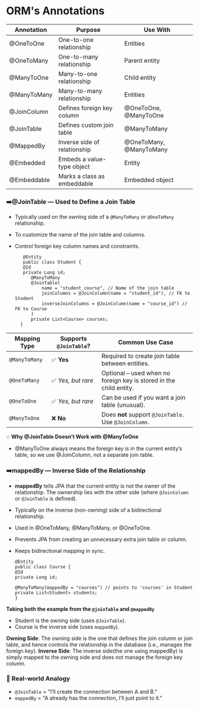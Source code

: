 # ORM's Annotations

| Annotation        | Purpose                                      | Use With                |
|------------------|----------------------------------------------|-------------------------|
| @OneToOne        | One-to-one relationship                      | Entities                |
| @OneToMany       | One-to-many relationship                     | Parent entity           |
| @ManyToOne       | Many-to-one relationship                     | Child entity            |
| @ManyToMany      | Many-to-many relationship                    | Entities                |
| @JoinColumn      | Defines foreign key column                   | @OneToOne, @ManyToOne   |
| @JoinTable       | Defines custom join table                    | @ManyToMany             |
| @MappedBy        | Inverse side of relationship                 | @OneToMany, @ManyToMany |
| @Embedded        | Embeds a value-type object                   | Entity                  |
| @Embeddable      | Marks a class as embeddable                  | Embedded object         |


### ➡️@JoinTable — Used to Define a Join Table
- Typically used on the owning side of a `@ManyToMany` or `@OneToMany` relationship.
- To customize the name of the join table and columns.
- Control foreign key column names and constraints.

         @Entity
         public class Student {
         @Id
         private Long id;
            @ManyToMany
            @JoinTable(
                name = "student_course", // Name of the join table
                joinColumns = @JoinColumn(name = "student_id"), // FK to Student
                inverseJoinColumns = @JoinColumn(name = "course_id") // FK to Course
            )
            private List<Course> courses;
        }

| Mapping Type  | Supports `@JoinTable`? | Common Use Case                                                    |
| ------------- | ---------------------- | ------------------------------------------------------------------ |
| `@ManyToMany` | ✅ **Yes**              | Required to create join table between entities.                    |
| `@OneToMany`  | ✅ *Yes, but rare*      | Optional – used when no foreign key is stored in the child entity. |
| `@OneToOne`   | ✅ *Yes, but rare*      | Can be used if you want a join table (unusual).                    |
| `@ManyToOne`  | ❌ **No**               | Does **not** support `@JoinTable`. Use `@JoinColumn`.              |


💡 **Why @JoinTable Doesn’t Work with @ManyToOne**
- @ManyToOne always means the foreign key is in the current entity’s table, so we use @JoinColumn, 
  not a separate join table.

### ➡️mappedBy — Inverse Side of the Relationship
- **mappedBy** tells JPA that the current entity is not the owner of the relationship. The ownership lies with
the other side (where `@JoinColumn` or `@JoinTable` is defined).
- Typically on the inverse (non-owning) side of a bidirectional relationship.
- Used in @OneToMany, @ManyToMany, or @OneToOne.
- Prevents JPA from creating an unnecessary extra join table or column.
- Keeps bidirectional mapping in sync.

      @Entity
      public class Course {
      @Id
      private Long id;
    
      @ManyToMany(mappedBy = "courses") // points to 'courses' in Student
      private List<Student> students;
      }

**Taking both the example from the `@joinTable` and `@mappedBy`**
- Student is the owning side (uses `@JoinTable`).
- Course is the inverse side (uses `mappedBy`).
  
**Owning Side**: The owning side is the one that defines the join column or join table, and hence 
                  controls the relationship in the database (i.e., manages the foreign key).
**Inverse Side**: The inverse side(the one using mappedBy) is simply mapped to the owning side and does not
                  manage the foreign key column.

### 🔁 Real-world Analogy
- `@JoinTable` = "I’ll create the connection between A and B."
- `mappedBy` = "A already has the connection, I’ll just point to it."





